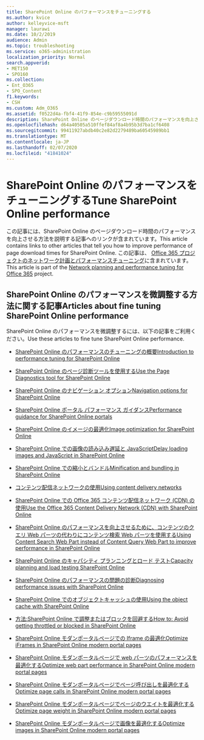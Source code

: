 ```yaml
---
title: SharePoint Online のパフォーマンスをチューニングする
ms.author: kvice
author: kelleyvice-msft
manager: laurawi
ms.date: 10/2/2019
audience: Admin
ms.topic: troubleshooting
ms.service: o365-administration
localization_priority: Normal
search.appverid:
- MET150
- SPO160
ms.collection:
- Ent_O365
- SPO_Content
f1.keywords:
- CSH
ms.custom: Adm_O365
ms.assetid: f0522d4a-fbf4-41f9-854e-c9b59555091d
description: SharePoint Online のページダウンロード時間のパフォーマンスを向上させる方法を説明する、他の記事へのリンクが含まれています。
ms.openlocfilehash: d64a40505a510ffef84af8a4b95b3d7ba1cf6408
ms.sourcegitcommit: 99411927abdb40c2e82d2279489ba60545989bb1
ms.translationtype: MT
ms.contentlocale: ja-JP
ms.lasthandoff: 02/07/2020
ms.locfileid: "41841024"
---
```

# <a name="tune-sharepoint-online-performance"></a><span data-ttu-id="4b148-103">SharePoint Online のパフォーマンスをチューニングする</span><span class="sxs-lookup"><span data-stu-id="4b148-103">Tune SharePoint Online performance</span></span>

<span data-ttu-id="4b148-104">この記事には、SharePoint Online のページダウンロード時間のパフォーマンスを向上させる方法を説明する記事へのリンクが含まれています。</span><span class="sxs-lookup"><span data-stu-id="4b148-104">This article contains links to other articles that tell you how to improve performance of page download times for SharePoint Online.</span></span> <span data-ttu-id="4b148-105">この記事は、 [Office 365 プロジェクトのネットワーク計画とパフォーマンスチューニング](https://aka.ms/tune)に含まれています。</span><span class="sxs-lookup"><span data-stu-id="4b148-105">This article is part of the [Network planning and performance tuning for Office 365](https://aka.ms/tune) project.</span></span>

## <a name="articles-about-fine-tuning-sharepoint-online-performance"></a><span data-ttu-id="4b148-106">SharePoint Online のパフォーマンスを微調整する方法に関する記事</span><span class="sxs-lookup"><span data-stu-id="4b148-106">Articles about fine tuning SharePoint Online performance</span></span>

<span data-ttu-id="4b148-107">SharePoint Online のパフォーマンスを微調整するには、以下の記事をご利用ください。</span><span class="sxs-lookup"><span data-stu-id="4b148-107">Use these articles to fine tune SharePoint Online performance.</span></span>
  
- [<span data-ttu-id="4b148-108">SharePoint Online のパフォーマンスのチューニングの概要</span><span class="sxs-lookup"><span data-stu-id="4b148-108">Introduction to performance tuning for SharePoint Online</span></span>](introduction-to-performance-tuning-for-sharepoint-online.md)

- [<span data-ttu-id="4b148-109">SharePoint Online のページ診断ツールを使用する</span><span class="sxs-lookup"><span data-stu-id="4b148-109">Use the Page Diagnostics tool for SharePoint Online</span></span>](page-diagnostics-for-spo.md)

- [<span data-ttu-id="4b148-110">SharePoint Online のナビゲーション オプション</span><span class="sxs-lookup"><span data-stu-id="4b148-110">Navigation options for SharePoint Online</span></span>](navigation-options-for-sharepoint-online.md)

- [<span data-ttu-id="4b148-111">SharePoint Online ポータル パフォーマンス ガイダンス</span><span class="sxs-lookup"><span data-stu-id="4b148-111">Performance guidance for SharePoint Online portals</span></span>](https://docs.microsoft.com/sharepoint/dev/solution-guidance/portal-performance)

- [<span data-ttu-id="4b148-112">SharePoint Online のイメージの最適化</span><span class="sxs-lookup"><span data-stu-id="4b148-112">Image optimization for SharePoint Online</span></span>](image-optimization-for-sharepoint-online.md)

- [<span data-ttu-id="4b148-113">SharePoint Online での画像の読み込み遅延と JavaScript</span><span class="sxs-lookup"><span data-stu-id="4b148-113">Delay loading images and JavaScript in SharePoint Online</span></span>](delay-loading-images-and-javascript-in-sharepoint-online.md)

- [<span data-ttu-id="4b148-114">SharePoint Online での縮小とバンドル</span><span class="sxs-lookup"><span data-stu-id="4b148-114">Minification and bundling in SharePoint Online</span></span>](minification-and-bundling-in-sharepoint-online.md)

- [<span data-ttu-id="4b148-115">コンテンツ配信ネットワークの使用</span><span class="sxs-lookup"><span data-stu-id="4b148-115">Using content delivery networks</span></span>](using-content-delivery-networks-with-sharepoint-online.md)

- [<span data-ttu-id="4b148-116">SharePoint Online での Office 365 コンテンツ配信ネットワーク (CDN) の使用</span><span class="sxs-lookup"><span data-stu-id="4b148-116">Use the Office 365 Content Delivery Network (CDN) with SharePoint Online</span></span>](use-office-365-cdn-with-spo.md)

- [<span data-ttu-id="4b148-117">SharePoint Online のパフォーマンスを向上させるために、コンテンツのクエリ Web パーツの代わりにコンテンツ検索 Web パーツを使用する</span><span class="sxs-lookup"><span data-stu-id="4b148-117">Using Content Search Web Part instead of Content Query Web Part to improve performance in SharePoint Online</span></span>](using-content-search-web-part-instead-of-content-query-web-part-to-improve-perfo.md)

- [<span data-ttu-id="4b148-118">SharePoint Online のキャパシティ プランニングとロード テスト</span><span class="sxs-lookup"><span data-stu-id="4b148-118">Capacity planning and load testing SharePoint Online</span></span>](capacity-planning-and-load-testing-sharepoint-online.md)

- [<span data-ttu-id="4b148-119">SharePoint Online のパフォーマンスの問題の診断</span><span class="sxs-lookup"><span data-stu-id="4b148-119">Diagnosing performance issues with SharePoint Online</span></span>](diagnosing-performance-issues-with-sharepoint-online.md)

- [<span data-ttu-id="4b148-120">SharePoint Online でのオブジェクトキャッシュの使用</span><span class="sxs-lookup"><span data-stu-id="4b148-120">Using the object cache with SharePoint Online</span></span>](using-the-object-cache-with-sharepoint-online.md)

- [<span data-ttu-id="4b148-121">方法:SharePoint Online で調整またはブロックを回避する</span><span class="sxs-lookup"><span data-stu-id="4b148-121">How to: Avoid getting throttled or blocked in SharePoint Online</span></span>](https://msdn.microsoft.com/library/office/dn889829.aspx)

- [<span data-ttu-id="4b148-122">SharePoint Online モダンポータルページでの Iframe の最適化</span><span class="sxs-lookup"><span data-stu-id="4b148-122">Optimize iFrames in SharePoint Online modern portal pages</span></span>](modern-iframe-optimization.md)

- [<span data-ttu-id="4b148-123">SharePoint Online モダンポータルページで web パーツのパフォーマンスを最適化する</span><span class="sxs-lookup"><span data-stu-id="4b148-123">Optimize web part performance in SharePoint Online modern portal pages</span></span>](modern-web-part-optimization.md)

- [<span data-ttu-id="4b148-124">SharePoint Online モダンポータルページでページ呼び出しを最適化する</span><span class="sxs-lookup"><span data-stu-id="4b148-124">Optimize page calls in SharePoint Online modern portal pages</span></span>](modern-page-call-optimization.md)

- [<span data-ttu-id="4b148-125">SharePoint Online モダンポータルページでページのウエイトを最適化する</span><span class="sxs-lookup"><span data-stu-id="4b148-125">Optimize page weight in SharePoint Online modern portal pages</span></span>](modern-page-weight-optimization.md)

- [<span data-ttu-id="4b148-126">SharePoint Online モダンポータルページで画像を最適化する</span><span class="sxs-lookup"><span data-stu-id="4b148-126">Optimize images in SharePoint Online modern portal pages</span></span>](modern-image-optimization.md)
